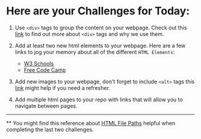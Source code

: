 # Here are your Challenges for Today:

1. Use `<div>` tags to group the content on your webpage. 
Check out this [link](https://www.w3schools.com/tags/tag_div.ASP) to find out more about `<div>` tags and why we use them.

1. Add at least two new html elements to your webpage. Here are a few links to jog your memory about all of the different `HTML Elements`:
    - [W3 Schools](https://www.w3schools.com/html/html_elements.asp)
    - [Free Code Camp](https://www.freecodecamp.org/news/html-cheat-sheet-html-elements-list-reference/)

1. Add new images to your webpage, don't forget to include `<alt>` tags this [link](https://www.w3schools.com/tags/att_img_alt.asp) might help if you need a refresher.

1. Add multiple html pages to your repo with links that will allow you to navigate between pages. 

___

** You might find this reference about [HTML File Paths](https://www.w3schools.com/html/html_filepaths.asp) helpful when completing the last two challenges.